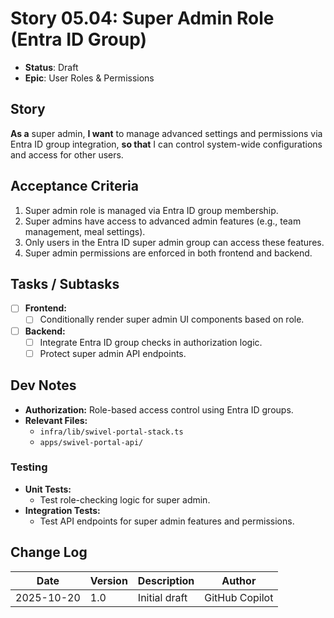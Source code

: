 # Story 05.04: Super Admin Role (Entra ID Group)

- **Status**: Draft
- **Epic**: User Roles & Permissions

## Story

**As a** super admin,
**I want** to manage advanced settings and permissions via Entra ID group integration,
**so that** I can control system-wide configurations and access for other users.

## Acceptance Criteria

1. Super admin role is managed via Entra ID group membership.
2. Super admins have access to advanced admin features (e.g., team management, meal settings).
3. Only users in the Entra ID super admin group can access these features.
4. Super admin permissions are enforced in both frontend and backend.

## Tasks / Subtasks

- [ ] **Frontend:**
  - [ ] Conditionally render super admin UI components based on role.
- [ ] **Backend:**
  - [ ] Integrate Entra ID group checks in authorization logic.
  - [ ] Protect super admin API endpoints.

## Dev Notes

- **Authorization:** Role-based access control using Entra ID groups.
- **Relevant Files:**
  - `infra/lib/swivel-portal-stack.ts`
  - `apps/swivel-portal-api/`

### Testing

- **Unit Tests:**
  - Test role-checking logic for super admin.
- **Integration Tests:**
  - Test API endpoints for super admin features and permissions.

## Change Log

| Date       | Version | Description   | Author         |
| ---------- | ------- | ------------- | -------------- |
| 2025-10-20 | 1.0     | Initial draft | GitHub Copilot |
